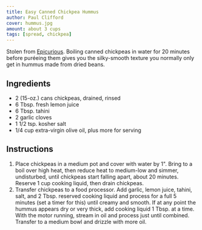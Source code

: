 ```yaml
---
title: Easy Canned Chickpea Hummus
author: Paul Clifford
cover: hummus.jpg
amount: about 3 cups
tags: [spread, chickpea]
---
```


Stolen from [Epicurious](https://www.epicurious.com/recipes/food/views/easy-canned-chickpea-hummus). Boiling canned chickpeas in water for 20 minutes before puréeing them gives you the silky-smooth texture you normally only get in hummus made from dried beans.

## Ingredients

- 2 (15-oz.) cans chickpeas, drained, rinsed
- 6 Tbsp. fresh lemon juice
- 6 Tbsp. tahini
- 2 garlic cloves
- 1 1/2 tsp. kosher salt
- 1/4 cup extra-virgin olive oil, plus more for serving

## Instructions

1. Place chickpeas in a medium pot and cover with water by 1". Bring to a boil over high heat, then reduce heat to medium-low and simmer, undisturbed, until chickpeas start falling apart, about 20 minutes. Reserve 1 cup cooking liquid, then drain chickpeas.
1. Transfer chickpeas to a food processor. Add garlic, lemon juice, tahini, salt, and 2 Tbsp. reserved cooking liquid and process for a full 5 minutes (set a timer for this) until creamy and smooth. If at any point the hummus appears dry or very thick, add cooking liquid 1 Tbsp. at a time. With the motor running, stream in oil and process just until combined. Transfer to a medium bowl and drizzle with more oil.
